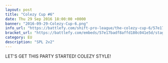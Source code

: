 ```yaml
---
layout: post
title: "Colezy Cup #6"
date: Thu 29 Sep 2016 18:00:00 +0000
banner: "2016-09-29-Colezy-Cup-6.png"
info_url: "https://battlefy.com/shift-pro-league/the-colezy-cup-6/57e17badf8affd180c041e5d/info"
bracket_url: "https://battlefy.com/embeds/57e17badf8affd180c041e5d/stage/57e17badf8affd180c041e5e"
category: EU
description: "SPL 2v2"
---
```


LET'S GET THIS PARTY STARTED! COLEZY STYLE!
